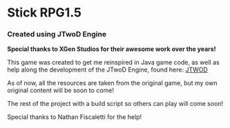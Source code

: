 # Stick RPG1.5
### Created using JTwoD Engine

**Special thanks to XGen Studios for their awesome work over the years!**

This game was created to get me reinspired in Java game code, as well as help along the development of the JTwoD Engine, found here: 
[JTWOD](https://github.com/nathan-fiscaletti/jtwod)


As of now, all the resources are taken from the original game, but my own original content will be soon to come!

The rest of the project with a build script so others can play will come soon!

Special thanks to Nathan Fiscaletti for the help!